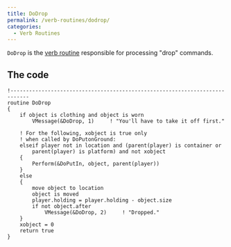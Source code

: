 ```yaml
---
title: DoDrop
permalink: /verb-routines/dodrop/
categories: 
  - Verb Routines
---
```


`DoDrop` is the [verb routine](verb-routines/)
responsible for processing "drop" commands.

## The code

    !----------------------------------------------------------------------------
    routine DoDrop
    {
        if object is clothing and object is worn
            VMessage(&DoDrop, 1)     ! "You'll have to take it off first."

        ! For the following, xobject is true only
        ! when called by DoPutonGround:
        elseif player not in location and (parent(player) is container or
            parent(player) is platform) and not xobject
        {
            Perform(&DoPutIn, object, parent(player))
        }
        else
        {
            move object to location
            object is moved
            player.holding = player.holding - object.size
            if not object.after
                VMessage(&DoDrop, 2)     ! "Dropped."
        }
        xobject = 0
        return true
    }
